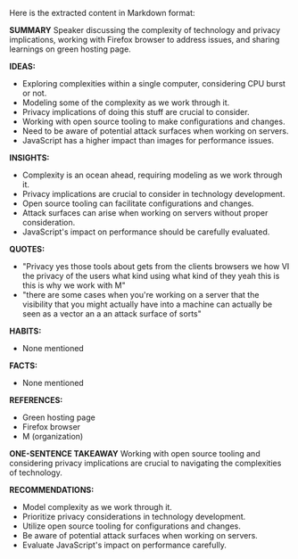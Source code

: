 Here is the extracted content in Markdown format:

**SUMMARY**
Speaker discussing the complexity of technology and privacy implications, working with Firefox browser to address issues, and sharing learnings on green hosting page.

**IDEAS:**
* Exploring complexities within a single computer, considering CPU burst or not.
* Modeling some of the complexity as we work through it.
* Privacy implications of doing this stuff are crucial to consider.
* Working with open source tooling to make configurations and changes.
* Need to be aware of potential attack surfaces when working on servers.
* JavaScript has a higher impact than images for performance issues.

**INSIGHTS:**
* Complexity is an ocean ahead, requiring modeling as we work through it.
* Privacy implications are crucial to consider in technology development.
* Open source tooling can facilitate configurations and changes.
* Attack surfaces can arise when working on servers without proper consideration.
* JavaScript's impact on performance should be carefully evaluated.

**QUOTES:**
* "Privacy yes those tools about gets from the clients browsers we how VI the privacy of the users what kind using what kind of they yeah this is this is why we work with M"
* "there are some cases when you're working on a server that the visibility that you might actually have into a machine can actually be seen as a vector an a an attack surface of sorts"

**HABITS:**
* None mentioned

**FACTS:**
* None mentioned

**REFERENCES:**
* Green hosting page
* Firefox browser
* M (organization)

**ONE-SENTENCE TAKEAWAY**
Working with open source tooling and considering privacy implications are crucial to navigating the complexities of technology.

**RECOMMENDATIONS:**
* Model complexity as we work through it.
* Prioritize privacy considerations in technology development.
* Utilize open source tooling for configurations and changes.
* Be aware of potential attack surfaces when working on servers.
* Evaluate JavaScript's impact on performance carefully.

